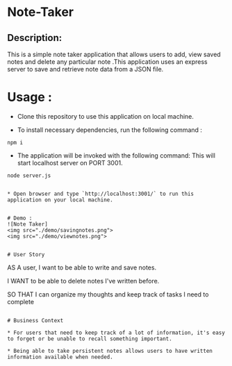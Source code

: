 # Note-Taker
## Description:
This is a simple note taker application that allows users to add, view saved notes and delete any particular note .This application uses an express server to save and retrieve note data from a JSON file.

# Usage :

* Clone this repository to use this application on local machine.

* To install necessary dependencies, run the following command :

```
npm i
```

* The application will be invoked with the following command: This will start localhost server on PORT 3001.

```
node server.js


* Open browser and type `http://localhost:3001/` to run this application on your local machine.


# Demo :
![Note Taker]
<img src="./demo/savingnotes.png">
<img src="./demo/viewnotes.png">


# User Story

```
AS A user, I want to be able to write and save notes.

I WANT to be able to delete notes I've written before.

SO THAT I can organize my thoughts and keep track of tasks I need to complete
```

# Business Context

* For users that need to keep track of a lot of information, it's easy to forget or be unable to recall something important. 

* Being able to take persistent notes allows users to have written information available when needed.

